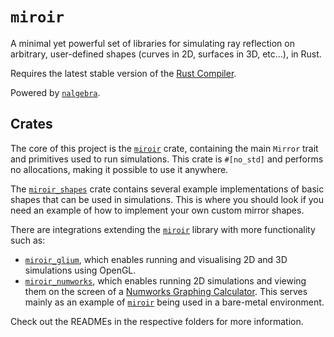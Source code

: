 # `miroir`

A minimal yet powerful set of libraries for simulating ray reflection on arbitrary, user-defined shapes (curves in 2D, surfaces in 3D, etc...), in Rust.

Requires the latest stable version of the [Rust Compiler](https://www.rust-lang.org/tools/install).

Powered by [`nalgebra`](https://nalgebra.org/).

## Crates

The core of this project is the [`miroir`](miroir_core) crate, containing the main `Mirror` trait and primitives used to run simulations. This crate is `#[no_std]` and performs no allocations, making it possible to use it anywhere.

The [`miroir_shapes`](miroir_shapes) crate contains several example implementations of basic shapes that can be used in simulations. This is where you should look if you need an example of how to implement your own custom mirror shapes.

There are integrations extending the [`miroir`](miroir_core) library with more functionality such as:

- [`miroir_glium`](miroir_glium), which enables running and visualising 2D and 3D simulations using OpenGL.
- [`miroir_numworks`](miroir_numworks), which enables running 2D simulations and viewing them on the screen of a [Numworks Graphing Calculator](https://www.numworks.com/). This serves mainly as an example of [`miroir`](miroir_core) being used in a bare-metal environment.

Check out the READMEs in the respective folders for more information.
